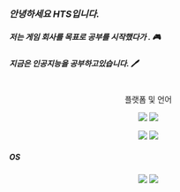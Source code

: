 ### *안녕하세요 HTS입니다.* 

##### 저는 게임 회사를 목표로 공부를 시작했다가 . 🎮
##### 지금은 인공지능을 공부하고있습니다. 🖊
<br>

<div align="center">
  플랫폼 및 언어
</div>
<p align="center">
  <img src="https://img.shields.io/badge/python-green?style=for-the-badge&logo=python&logoColor=#3776AB">
  <img src="https://img.shields.io/badge/PyTorch-green?style=for-the-badge&logo=PyTorch&logoColor=#EE4C2C">
</p>

<p align="center">
  <img src="https://img.shields.io/badge/csharp-green?style=for-the-badge&logo=csharp&logoColor=#239120">
  <img src="https://img.shields.io/badge/unity-green?style=for-the-badge&logo=unity&logoColor=#FFFFFF">
</p>

##### OS

<p align="center">
  <img src="https://img.shields.io/badge/windows-green?style=for-the-badge&logo=windows&logoColor=#0078D6">
  <img src="https://img.shields.io/badge/linux-green?style=for-the-badge&logo=linux&logoColor=#FCC624">
</p>
